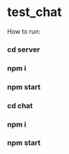 # test_chat

How to run:

### cd server 

### npm i

### npm start

### cd chat 

### npm i 

### npm start

